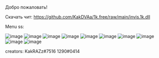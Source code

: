 Добро пожаловать!

Скачать чит: https://github.com/KakDVAa/1k.free/raw/main/invis.1k.dll

Menu ss:


![image](https://user-images.githubusercontent.com/124425057/217823287-7f0e2eb9-1a0b-4223-9e32-ce43fb49d7a2.png)
![image](https://user-images.githubusercontent.com/124425057/217823306-9dd78d0e-825e-42b3-8069-b8ee4f8cd72f.png)
![image](https://user-images.githubusercontent.com/124425057/217823339-11b9e638-4fb9-4b1c-8789-892906fd6f02.png)
![image](https://user-images.githubusercontent.com/124425057/217823364-500b8a4b-bcd7-4f41-903a-91484d4cd2f1.png)
![image](https://user-images.githubusercontent.com/124425057/217823393-f4777436-f6cc-49b4-8691-e5991ea4f945.png)
![image](https://user-images.githubusercontent.com/124425057/217823427-b047e5b7-ec59-4926-b23a-de8c227f872b.png)
![image](https://user-images.githubusercontent.com/124425057/217823464-c67950b1-c8f3-4482-b302-07352afd0e53.png)
![image](https://user-images.githubusercontent.com/124425057/217823491-3046bb14-5bb5-4d3f-b789-33dc24b2b56c.png)
![image](https://user-images.githubusercontent.com/124425057/217823510-879c9e37-0412-4a22-94ec-ff28fed28bc0.png)
![image](https://user-images.githubusercontent.com/124425057/217823537-e4a00406-6689-4f6a-83d5-f4be61d376a4.png)


creators: 
KakRAZz#7516
1290#0414
